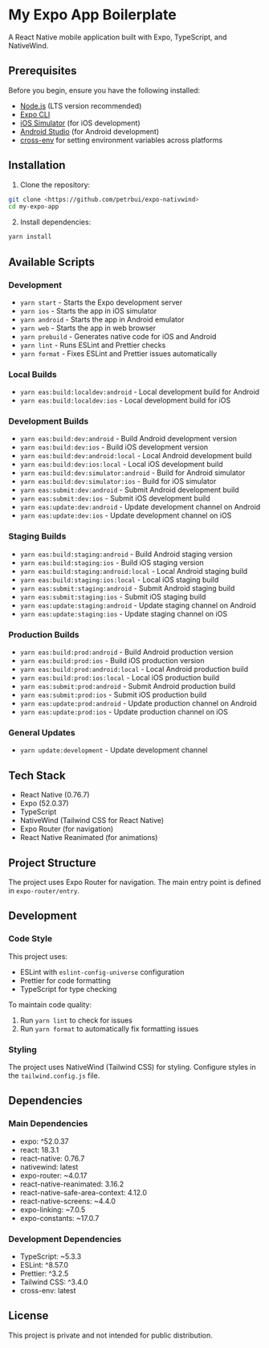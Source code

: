 # My Expo App Boilerplate

A React Native mobile application built with Expo, TypeScript, and NativeWind.

## Prerequisites

Before you begin, ensure you have the following installed:

- [Node.js](https://nodejs.org/) (LTS version recommended)
- [Expo CLI](https://docs.expo.dev/get-started/installation/)
- [iOS Simulator](https://docs.expo.dev/workflow/ios-simulator/) (for iOS development)
- [Android Studio](https://docs.expo.dev/workflow/android-studio-emulator/) (for Android development)
- [cross-env](https://www.npmjs.com/package/cross-env) for setting environment variables across platforms

## Installation

1. Clone the repository:

```bash
git clone <https://github.com/petrbui/expo-nativwind>
cd my-expo-app
```

2. Install dependencies:

```bash
yarn install
```

## Available Scripts

### Development

- `yarn start` - Starts the Expo development server
- `yarn ios` - Starts the app in iOS simulator
- `yarn android` - Starts the app in Android emulator
- `yarn web` - Starts the app in web browser
- `yarn prebuild` - Generates native code for iOS and Android
- `yarn lint` - Runs ESLint and Prettier checks
- `yarn format` - Fixes ESLint and Prettier issues automatically

### Local Builds

- `yarn eas:build:localdev:android` - Local development build for Android
- `yarn eas:build:localdev:ios` - Local development build for iOS

### Development Builds

- `yarn eas:build:dev:android` - Build Android development version
- `yarn eas:build:dev:ios` - Build iOS development version
- `yarn eas:build:dev:android:local` - Local Android development build
- `yarn eas:build:dev:ios:local` - Local iOS development build
- `yarn eas:build:dev:simulator:android` - Build for Android simulator
- `yarn eas:build:dev:simulator:ios` - Build for iOS simulator
- `yarn eas:submit:dev:android` - Submit Android development build
- `yarn eas:submit:dev:ios` - Submit iOS development build
- `yarn eas:update:dev:android` - Update development channel on Android
- `yarn eas:update:dev:ios` - Update development channel on iOS

### Staging Builds

- `yarn eas:build:staging:android` - Build Android staging version
- `yarn eas:build:staging:ios` - Build iOS staging version
- `yarn eas:build:staging:android:local` - Local Android staging build
- `yarn eas:build:staging:ios:local` - Local iOS staging build
- `yarn eas:submit:staging:android` - Submit Android staging build
- `yarn eas:submit:staging:ios` - Submit iOS staging build
- `yarn eas:update:staging:android` - Update staging channel on Android
- `yarn eas:update:staging:ios` - Update staging channel on iOS

### Production Builds

- `yarn eas:build:prod:android` - Build Android production version
- `yarn eas:build:prod:ios` - Build iOS production version
- `yarn eas:build:prod:android:local` - Local Android production build
- `yarn eas:build:prod:ios:local` - Local iOS production build
- `yarn eas:submit:prod:android` - Submit Android production build
- `yarn eas:submit:prod:ios` - Submit iOS production build
- `yarn eas:update:prod:android` - Update production channel on Android
- `yarn eas:update:prod:ios` - Update production channel on iOS

### General Updates

- `yarn update:development` - Update development channel

## Tech Stack

- React Native (0.76.7)
- Expo (52.0.37)
- TypeScript
- NativeWind (Tailwind CSS for React Native)
- Expo Router (for navigation)
- React Native Reanimated (for animations)

## Project Structure

The project uses Expo Router for navigation. The main entry point is defined in `expo-router/entry`.

## Development

### Code Style

This project uses:

- ESLint with `eslint-config-universe` configuration
- Prettier for code formatting
- TypeScript for type checking

To maintain code quality:

1. Run `yarn lint` to check for issues
2. Run `yarn format` to automatically fix formatting issues

### Styling

The project uses NativeWind (Tailwind CSS) for styling. Configure styles in the `tailwind.config.js` file.

## Dependencies

### Main Dependencies

- expo: ^52.0.37
- react: 18.3.1
- react-native: 0.76.7
- nativewind: latest
- expo-router: ~4.0.17
- react-native-reanimated: 3.16.2
- react-native-safe-area-context: 4.12.0
- react-native-screens: ~4.4.0
- expo-linking: ~7.0.5
- expo-constants: ~17.0.7

### Development Dependencies

- TypeScript: ~5.3.3
- ESLint: ^8.57.0
- Prettier: ^3.2.5
- Tailwind CSS: ^3.4.0
- cross-env: latest

## License

This project is private and not intended for public distribution.

